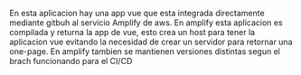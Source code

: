 En esta aplicacion hay una app vue que esta integrada directamente mediante gitbuh al servicio Amplify de aws.
En amplify esta aplicacion es compilada y returna la app de vue, esto crea un host para tener la aplicacion vue evitando la necesidad
de crear un servidor para retornar una one-page.
En amplify tambien se mantienen versiones distintas segun el brach funcionando para el CI/CD